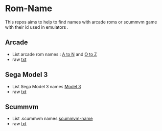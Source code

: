 # Rom-Name
This repos aims to help to find names with arcade roms or scummvm game with their id used in emulators . 

## Arcade 
- List arcade rom names : [A to N](https://github.com/matakko/rom-name/edit/main/systems/arcade-a-to-n.md) and [O to Z](https://github.com/matakko/rom-name/blob/main/systems/arcade-o-to-z.md)
- raw [txt](https://github.com/matakko/rom-name/blob/main/arcade-name.txt)

## Sega Model 3

- List Sega Model 3 names [Model 3](https://github.com/matakko/rom-name/blob/main/systems/model3.md)
- raw [txt]()

## Scummvm

- List .scummvm names [scummvm-name](https://github.com/matakko/rom-name/blob/main/systems/scummvm.md)
- raw [txt](https://github.com/matakko/rom-name/blob/main/scummvm-name.txt)
